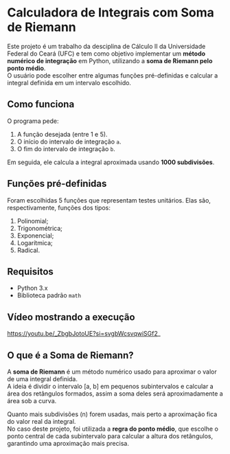 # Calculadora de Integrais com Soma de Riemann

Este projeto é um trabalho da desciplina de Cálculo II da Universidade Federal do Ceará (UFC) e tem como objetivo implementar um **método numérico de integração** em Python, utilizando a **soma de Riemann pelo ponto médio**.  
O usuário pode escolher entre algumas funções pré-definidas e calcular a integral definida em um intervalo escolhido.

## Como funciona
O programa pede:
1. A função desejada (entre 1 e 5).
2. O início do intervalo de integração `a`.
3. O fim do intervalo de integração `b`.

Em seguida, ele calcula a integral aproximada usando **1000 subdivisões**.

## Funções pré-definidas
Foram escolhidas 5 funções que representam testes unitários. 
Elas são, respectivamente, funções dos tipos: 
1. Polinomial;
2. Trigonométrica;
3. Exponencial; 
4. Logarítmica; 
5. Radical.

## Requisitos
- Python 3.x
- Biblioteca padrão `math`

## Vídeo mostrando a execução
https://youtu.be/_ZbgbJotoUE?si=svgbWcsvqwiSGf2_

## O que é a Soma de Riemann?
A **soma de Riemann** é um método numérico usado para aproximar o valor de uma integral definida.  
A ideia é dividir o intervalo [a, b] em pequenos subintervalos e calcular a área dos retângulos formados, assim a soma deles será aproximadamente a área sob a curva.

Quanto mais subdivisões (n) forem usadas, mais perto a aproximação fica do valor real da integral.  
No caso deste projeto, foi utilizada a **regra do ponto médio**, que escolhe o ponto central de cada subintervalo para calcular a altura dos retângulos, garantindo uma aproximação mais precisa.

